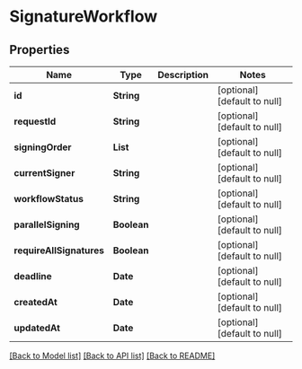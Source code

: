# SignatureWorkflow
## Properties

| Name | Type | Description | Notes |
|------------ | ------------- | ------------- | -------------|
| **id** | **String** |  | [optional] [default to null] |
| **requestId** | **String** |  | [optional] [default to null] |
| **signingOrder** | **List** |  | [optional] [default to null] |
| **currentSigner** | **String** |  | [optional] [default to null] |
| **workflowStatus** | **String** |  | [optional] [default to null] |
| **parallelSigning** | **Boolean** |  | [optional] [default to null] |
| **requireAllSignatures** | **Boolean** |  | [optional] [default to null] |
| **deadline** | **Date** |  | [optional] [default to null] |
| **createdAt** | **Date** |  | [optional] [default to null] |
| **updatedAt** | **Date** |  | [optional] [default to null] |

[[Back to Model list]](../README.md#documentation-for-models) [[Back to API list]](../README.md#documentation-for-api-endpoints) [[Back to README]](../README.md)

